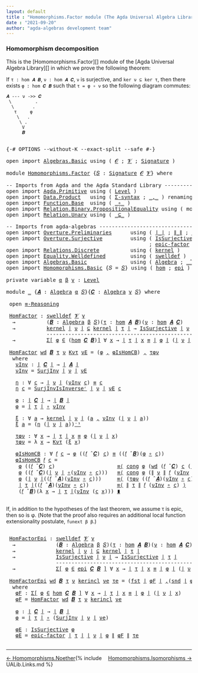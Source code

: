 ```yaml
---
layout: default
title : "Homomorphisms.Factor module (The Agda Universal Algebra Library)"
date : "2021-09-20"
author: "agda-algebras development team"
---
```


### <a id="homomorphism-decomposition">Homomorphism decomposition</a>

This is the [Homomorphisms.Factor][] module of the [Agda Universal Algebra Library][] in which we prove the following theorem:

If `τ : hom 𝑨 𝑩`, `ν : hom 𝑨 𝑪`, `ν` is surjective, and `ker ν ⊆ ker τ`, then there exists `φ : hom 𝑪 𝑩` such that `τ = φ ∘ ν` so the following diagram commutes:

```
𝑨 --- ν ->> 𝑪
 \         .
  \       .
   τ     φ
    \   .
     \ .
      V
      𝑩
```

<pre class="Agda">

<a id="632" class="Symbol">{-#</a> <a id="636" class="Keyword">OPTIONS</a> <a id="644" class="Pragma">--without-K</a> <a id="656" class="Pragma">--exact-split</a> <a id="670" class="Pragma">--safe</a> <a id="677" class="Symbol">#-}</a>

<a id="682" class="Keyword">open</a> <a id="687" class="Keyword">import</a> <a id="694" href="Algebras.Basic.html" class="Module">Algebras.Basic</a> <a id="709" class="Keyword">using</a> <a id="715" class="Symbol">(</a> <a id="717" href="Algebras.Basic.html#1130" class="Generalizable">𝓞</a> <a id="719" class="Symbol">;</a> <a id="721" href="Algebras.Basic.html#1132" class="Generalizable">𝓥</a> <a id="723" class="Symbol">;</a> <a id="725" href="Algebras.Basic.html#3858" class="Function">Signature</a> <a id="735" class="Symbol">)</a>

<a id="738" class="Keyword">module</a> <a id="745" href="Homomorphisms.Factor.html" class="Module">Homomorphisms.Factor</a> <a id="766" class="Symbol">{</a><a id="767" href="Homomorphisms.Factor.html#767" class="Bound">𝑆</a> <a id="769" class="Symbol">:</a> <a id="771" href="Algebras.Basic.html#3858" class="Function">Signature</a> <a id="781" href="Algebras.Basic.html#1130" class="Generalizable">𝓞</a> <a id="783" href="Algebras.Basic.html#1132" class="Generalizable">𝓥</a><a id="784" class="Symbol">}</a> <a id="786" class="Keyword">where</a>

<a id="793" class="Comment">-- Imports from Agda and the Agda Standard Library ---------------------------------------</a>
<a id="884" class="Keyword">open</a> <a id="889" class="Keyword">import</a> <a id="896" href="Agda.Primitive.html" class="Module">Agda.Primitive</a> <a id="911" class="Keyword">using</a> <a id="917" class="Symbol">(</a> <a id="919" href="Agda.Primitive.html#597" class="Postulate">Level</a> <a id="925" class="Symbol">)</a>
<a id="927" class="Keyword">open</a> <a id="932" class="Keyword">import</a> <a id="939" href="Data.Product.html" class="Module">Data.Product</a>   <a id="954" class="Keyword">using</a> <a id="960" class="Symbol">(</a> <a id="962" href="Data.Product.html#916" class="Function">Σ-syntax</a> <a id="971" class="Symbol">;</a> <a id="973" href="Agda.Builtin.Sigma.html#236" class="InductiveConstructor Operator">_,_</a> <a id="977" class="Symbol">)</a> <a id="979" class="Keyword">renaming</a> <a id="988" class="Symbol">(</a><a id="989" href="Agda.Builtin.Sigma.html#252" class="Field">proj₁</a> <a id="995" class="Symbol">to</a> <a id="998" class="Field">fst</a> <a id="1002" class="Symbol">;</a> <a id="1004" href="Agda.Builtin.Sigma.html#264" class="Field">proj₂</a> <a id="1010" class="Symbol">to</a> <a id="1013" class="Field">snd</a><a id="1016" class="Symbol">)</a>
<a id="1018" class="Keyword">open</a> <a id="1023" class="Keyword">import</a> <a id="1030" href="Function.Base.html" class="Module">Function.Base</a>  <a id="1045" class="Keyword">using</a> <a id="1051" class="Symbol">(</a> <a id="1053" href="Function.Base.html#1031" class="Function Operator">_∘_</a> <a id="1057" class="Symbol">)</a>
<a id="1059" class="Keyword">open</a> <a id="1064" class="Keyword">import</a> <a id="1071" href="Relation.Binary.PropositionalEquality.html" class="Module">Relation.Binary.PropositionalEquality</a> <a id="1109" class="Keyword">using</a> <a id="1115" class="Symbol">(</a> <a id="1117" class="Keyword">module</a> <a id="1124" href="Relation.Binary.PropositionalEquality.Core.html#2708" class="Module">≡-Reasoning</a> <a id="1136" class="Symbol">;</a> <a id="1138" href="Agda.Builtin.Equality.html#151" class="Datatype Operator">_≡_</a> <a id="1142" class="Symbol">;</a> <a id="1144" href="Relation.Binary.PropositionalEquality.Core.html#1130" class="Function">cong</a> <a id="1149" class="Symbol">)</a>
<a id="1151" class="Keyword">open</a> <a id="1156" class="Keyword">import</a> <a id="1163" href="Relation.Unary.html" class="Module">Relation.Unary</a> <a id="1178" class="Keyword">using</a> <a id="1184" class="Symbol">(</a> <a id="1186" href="Relation.Unary.html#1742" class="Function Operator">_⊆_</a> <a id="1190" class="Symbol">)</a>

<a id="1193" class="Comment">-- Imports from agda-algebras --------------------------------------------------------------</a>
<a id="1286" class="Keyword">open</a> <a id="1291" class="Keyword">import</a> <a id="1298" href="Overture.Preliminaries.html" class="Module">Overture.Preliminaries</a>      <a id="1326" class="Keyword">using</a> <a id="1332" class="Symbol">(</a> <a id="1334" href="Overture.Preliminaries.html#4382" class="Function Operator">∣_∣</a> <a id="1338" class="Symbol">;</a> <a id="1340" href="Overture.Preliminaries.html#4420" class="Function Operator">∥_∥</a> <a id="1344" class="Symbol">;</a> <a id="1346" href="Overture.Preliminaries.html#4975" class="Function Operator">_⁻¹</a> <a id="1350" class="Symbol">)</a>
<a id="1352" class="Keyword">open</a> <a id="1357" class="Keyword">import</a> <a id="1364" href="Overture.Surjective.html" class="Module">Overture.Surjective</a>         <a id="1392" class="Keyword">using</a> <a id="1398" class="Symbol">(</a> <a id="1400" href="Overture.Surjective.html#1667" class="Function">IsSurjective</a> <a id="1413" class="Symbol">;</a> <a id="1415" href="Overture.Surjective.html#2286" class="Function">SurjInv</a> <a id="1423" class="Symbol">;</a> <a id="1425" href="Overture.Surjective.html#2596" class="Function">SurjInvIsInverseʳ</a>
                                              <a id="1489" class="Symbol">;</a> <a id="1491" href="Overture.Surjective.html#2763" class="Function">epic-factor</a> <a id="1503" class="Symbol">)</a>
<a id="1505" class="Keyword">open</a> <a id="1510" class="Keyword">import</a> <a id="1517" href="Relations.Discrete.html" class="Module">Relations.Discrete</a>          <a id="1545" class="Keyword">using</a> <a id="1551" class="Symbol">(</a> <a id="1553" href="Relations.Discrete.html#4514" class="Function">kernel</a> <a id="1560" class="Symbol">)</a>
<a id="1562" class="Keyword">open</a> <a id="1567" class="Keyword">import</a> <a id="1574" href="Equality.Welldefined.html" class="Module">Equality.Welldefined</a>        <a id="1602" class="Keyword">using</a> <a id="1608" class="Symbol">(</a> <a id="1610" href="Equality.Welldefined.html#2646" class="Function">swelldef</a> <a id="1619" class="Symbol">)</a>
<a id="1621" class="Keyword">open</a> <a id="1626" class="Keyword">import</a> <a id="1633" href="Algebras.Basic.html" class="Module">Algebras.Basic</a>              <a id="1661" class="Keyword">using</a> <a id="1667" class="Symbol">(</a> <a id="1669" href="Algebras.Basic.html#6222" class="Function">Algebra</a> <a id="1677" class="Symbol">;</a> <a id="1679" href="Algebras.Basic.html#9397" class="Function Operator">_̂_</a><a id="1682" class="Symbol">)</a>
<a id="1684" class="Keyword">open</a> <a id="1689" class="Keyword">import</a> <a id="1696" href="Homomorphisms.Basic.html" class="Module">Homomorphisms.Basic</a> <a id="1716" class="Symbol">{</a><a id="1717" class="Argument">𝑆</a> <a id="1719" class="Symbol">=</a> <a id="1721" href="Homomorphisms.Factor.html#767" class="Bound">𝑆</a><a id="1722" class="Symbol">}</a> <a id="1724" class="Keyword">using</a> <a id="1730" class="Symbol">(</a> <a id="1732" href="Homomorphisms.Basic.html#2647" class="Function">hom</a> <a id="1736" class="Symbol">;</a> <a id="1738" href="Homomorphisms.Basic.html#4291" class="Function">epi</a> <a id="1742" class="Symbol">)</a>

<a id="1745" class="Keyword">private</a> <a id="1753" class="Keyword">variable</a> <a id="1762" href="Homomorphisms.Factor.html#1762" class="Generalizable">α</a> <a id="1764" href="Homomorphisms.Factor.html#1764" class="Generalizable">β</a> <a id="1766" href="Homomorphisms.Factor.html#1766" class="Generalizable">γ</a> <a id="1768" class="Symbol">:</a> <a id="1770" href="Agda.Primitive.html#597" class="Postulate">Level</a>

<a id="1777" class="Keyword">module</a> <a id="1784" href="Homomorphisms.Factor.html#1784" class="Module">_</a> <a id="1786" class="Symbol">{</a><a id="1787" href="Homomorphisms.Factor.html#1787" class="Bound">𝑨</a> <a id="1789" class="Symbol">:</a> <a id="1791" href="Algebras.Basic.html#6222" class="Function">Algebra</a> <a id="1799" href="Homomorphisms.Factor.html#1762" class="Generalizable">α</a> <a id="1801" href="Homomorphisms.Factor.html#767" class="Bound">𝑆</a><a id="1802" class="Symbol">}{</a><a id="1804" href="Homomorphisms.Factor.html#1804" class="Bound">𝑪</a> <a id="1806" class="Symbol">:</a> <a id="1808" href="Algebras.Basic.html#6222" class="Function">Algebra</a> <a id="1816" href="Homomorphisms.Factor.html#1766" class="Generalizable">γ</a> <a id="1818" href="Homomorphisms.Factor.html#767" class="Bound">𝑆</a><a id="1819" class="Symbol">}</a> <a id="1821" class="Keyword">where</a>

 <a id="1829" class="Keyword">open</a> <a id="1834" href="Relation.Binary.PropositionalEquality.Core.html#2708" class="Module">≡-Reasoning</a>

 <a id="1848" href="Homomorphisms.Factor.html#1848" class="Function">HomFactor</a> <a id="1858" class="Symbol">:</a> <a id="1860" href="Equality.Welldefined.html#2646" class="Function">swelldef</a> <a id="1869" href="Homomorphisms.Factor.html#783" class="Bound">𝓥</a> <a id="1871" href="Homomorphisms.Factor.html#1816" class="Bound">γ</a>
  <a id="1875" class="Symbol">→</a>          <a id="1886" class="Symbol">(</a><a id="1887" href="Homomorphisms.Factor.html#1887" class="Bound">𝑩</a> <a id="1889" class="Symbol">:</a> <a id="1891" href="Algebras.Basic.html#6222" class="Function">Algebra</a> <a id="1899" href="Homomorphisms.Factor.html#1764" class="Generalizable">β</a> <a id="1901" href="Homomorphisms.Factor.html#767" class="Bound">𝑆</a><a id="1902" class="Symbol">)(</a><a id="1904" href="Homomorphisms.Factor.html#1904" class="Bound">τ</a> <a id="1906" class="Symbol">:</a> <a id="1908" href="Homomorphisms.Basic.html#2647" class="Function">hom</a> <a id="1912" href="Homomorphisms.Factor.html#1787" class="Bound">𝑨</a> <a id="1914" href="Homomorphisms.Factor.html#1887" class="Bound">𝑩</a><a id="1915" class="Symbol">)(</a><a id="1917" href="Homomorphisms.Factor.html#1917" class="Bound">ν</a> <a id="1919" class="Symbol">:</a> <a id="1921" href="Homomorphisms.Basic.html#2647" class="Function">hom</a> <a id="1925" href="Homomorphisms.Factor.html#1787" class="Bound">𝑨</a> <a id="1927" href="Homomorphisms.Factor.html#1804" class="Bound">𝑪</a><a id="1928" class="Symbol">)</a>
  <a id="1932" class="Symbol">→</a>          <a id="1943" href="Relations.Discrete.html#4514" class="Function">kernel</a> <a id="1950" href="Overture.Preliminaries.html#4382" class="Function Operator">∣</a> <a id="1952" href="Homomorphisms.Factor.html#1917" class="Bound">ν</a> <a id="1954" href="Overture.Preliminaries.html#4382" class="Function Operator">∣</a> <a id="1956" href="Relation.Unary.html#1742" class="Function Operator">⊆</a> <a id="1958" href="Relations.Discrete.html#4514" class="Function">kernel</a> <a id="1965" href="Overture.Preliminaries.html#4382" class="Function Operator">∣</a> <a id="1967" href="Homomorphisms.Factor.html#1904" class="Bound">τ</a> <a id="1969" href="Overture.Preliminaries.html#4382" class="Function Operator">∣</a> <a id="1971" class="Symbol">→</a> <a id="1973" href="Overture.Surjective.html#1667" class="Function">IsSurjective</a> <a id="1986" href="Overture.Preliminaries.html#4382" class="Function Operator">∣</a> <a id="1988" href="Homomorphisms.Factor.html#1917" class="Bound">ν</a> <a id="1990" href="Overture.Preliminaries.html#4382" class="Function Operator">∣</a>
             <a id="2005" class="Comment">--------------------------------------------------</a>
  <a id="2058" class="Symbol">→</a>          <a id="2069" href="Data.Product.html#916" class="Function">Σ[</a> <a id="2072" href="Homomorphisms.Factor.html#2072" class="Bound">φ</a> <a id="2074" href="Data.Product.html#916" class="Function">∈</a> <a id="2076" class="Symbol">(</a><a id="2077" href="Homomorphisms.Basic.html#2647" class="Function">hom</a> <a id="2081" href="Homomorphisms.Factor.html#1804" class="Bound">𝑪</a> <a id="2083" href="Homomorphisms.Factor.html#1887" class="Bound">𝑩</a><a id="2084" class="Symbol">)</a><a id="2085" href="Data.Product.html#916" class="Function">]</a> <a id="2087" class="Symbol">∀</a> <a id="2089" href="Homomorphisms.Factor.html#2089" class="Bound">x</a> <a id="2091" class="Symbol">→</a> <a id="2093" href="Overture.Preliminaries.html#4382" class="Function Operator">∣</a> <a id="2095" href="Homomorphisms.Factor.html#1904" class="Bound">τ</a> <a id="2097" href="Overture.Preliminaries.html#4382" class="Function Operator">∣</a> <a id="2099" href="Homomorphisms.Factor.html#2089" class="Bound">x</a> <a id="2101" href="Agda.Builtin.Equality.html#151" class="Datatype Operator">≡</a> <a id="2103" href="Overture.Preliminaries.html#4382" class="Function Operator">∣</a> <a id="2105" href="Homomorphisms.Factor.html#2072" class="Bound">φ</a> <a id="2107" href="Overture.Preliminaries.html#4382" class="Function Operator">∣</a> <a id="2109" class="Symbol">(</a><a id="2110" href="Overture.Preliminaries.html#4382" class="Function Operator">∣</a> <a id="2112" href="Homomorphisms.Factor.html#1917" class="Bound">ν</a> <a id="2114" href="Overture.Preliminaries.html#4382" class="Function Operator">∣</a> <a id="2116" href="Homomorphisms.Factor.html#2089" class="Bound">x</a><a id="2117" class="Symbol">)</a>

 <a id="2121" href="Homomorphisms.Factor.html#1848" class="Function">HomFactor</a> <a id="2131" href="Homomorphisms.Factor.html#2131" class="Bound">wd</a> <a id="2134" href="Homomorphisms.Factor.html#2134" class="Bound">𝑩</a> <a id="2136" href="Homomorphisms.Factor.html#2136" class="Bound">τ</a> <a id="2138" href="Homomorphisms.Factor.html#2138" class="Bound">ν</a> <a id="2140" href="Homomorphisms.Factor.html#2140" class="Bound">Kντ</a> <a id="2144" href="Homomorphisms.Factor.html#2144" class="Bound">νE</a> <a id="2147" class="Symbol">=</a> <a id="2149" class="Symbol">(</a><a id="2150" href="Homomorphisms.Factor.html#2304" class="Function">φ</a> <a id="2152" href="Agda.Builtin.Sigma.html#236" class="InductiveConstructor Operator">,</a> <a id="2154" href="Homomorphisms.Factor.html#2482" class="Function">φIsHomCB</a><a id="2162" class="Symbol">)</a> <a id="2164" href="Agda.Builtin.Sigma.html#236" class="InductiveConstructor Operator">,</a> <a id="2166" href="Homomorphisms.Factor.html#2419" class="Function">τφν</a>
  <a id="2172" class="Keyword">where</a>
   <a id="2181" href="Homomorphisms.Factor.html#2181" class="Function">νInv</a> <a id="2186" class="Symbol">:</a> <a id="2188" href="Overture.Preliminaries.html#4382" class="Function Operator">∣</a> <a id="2190" href="Homomorphisms.Factor.html#1804" class="Bound">𝑪</a> <a id="2192" href="Overture.Preliminaries.html#4382" class="Function Operator">∣</a> <a id="2194" class="Symbol">→</a> <a id="2196" href="Overture.Preliminaries.html#4382" class="Function Operator">∣</a> <a id="2198" href="Homomorphisms.Factor.html#1787" class="Bound">𝑨</a> <a id="2200" href="Overture.Preliminaries.html#4382" class="Function Operator">∣</a>
   <a id="2205" href="Homomorphisms.Factor.html#2181" class="Function">νInv</a> <a id="2210" class="Symbol">=</a> <a id="2212" href="Overture.Surjective.html#2286" class="Function">SurjInv</a> <a id="2220" href="Overture.Preliminaries.html#4382" class="Function Operator">∣</a> <a id="2222" href="Homomorphisms.Factor.html#2138" class="Bound">ν</a> <a id="2224" href="Overture.Preliminaries.html#4382" class="Function Operator">∣</a> <a id="2226" href="Homomorphisms.Factor.html#2144" class="Bound">νE</a>

   <a id="2233" href="Homomorphisms.Factor.html#2233" class="Function">η</a> <a id="2235" class="Symbol">:</a> <a id="2237" class="Symbol">∀</a> <a id="2239" href="Homomorphisms.Factor.html#2239" class="Bound">c</a> <a id="2241" class="Symbol">→</a> <a id="2243" href="Overture.Preliminaries.html#4382" class="Function Operator">∣</a> <a id="2245" href="Homomorphisms.Factor.html#2138" class="Bound">ν</a> <a id="2247" href="Overture.Preliminaries.html#4382" class="Function Operator">∣</a> <a id="2249" class="Symbol">(</a><a id="2250" href="Homomorphisms.Factor.html#2181" class="Function">νInv</a> <a id="2255" href="Homomorphisms.Factor.html#2239" class="Bound">c</a><a id="2256" class="Symbol">)</a> <a id="2258" href="Agda.Builtin.Equality.html#151" class="Datatype Operator">≡</a> <a id="2260" href="Homomorphisms.Factor.html#2239" class="Bound">c</a>
   <a id="2265" href="Homomorphisms.Factor.html#2233" class="Function">η</a> <a id="2267" href="Homomorphisms.Factor.html#2267" class="Bound">c</a> <a id="2269" class="Symbol">=</a> <a id="2271" href="Overture.Surjective.html#2596" class="Function">SurjInvIsInverseʳ</a> <a id="2289" href="Overture.Preliminaries.html#4382" class="Function Operator">∣</a> <a id="2291" href="Homomorphisms.Factor.html#2138" class="Bound">ν</a> <a id="2293" href="Overture.Preliminaries.html#4382" class="Function Operator">∣</a> <a id="2295" href="Homomorphisms.Factor.html#2144" class="Bound">νE</a> <a id="2298" href="Homomorphisms.Factor.html#2267" class="Bound">c</a>

   <a id="2304" href="Homomorphisms.Factor.html#2304" class="Function">φ</a> <a id="2306" class="Symbol">:</a> <a id="2308" href="Overture.Preliminaries.html#4382" class="Function Operator">∣</a> <a id="2310" href="Homomorphisms.Factor.html#1804" class="Bound">𝑪</a> <a id="2312" href="Overture.Preliminaries.html#4382" class="Function Operator">∣</a> <a id="2314" class="Symbol">→</a> <a id="2316" href="Overture.Preliminaries.html#4382" class="Function Operator">∣</a> <a id="2318" href="Homomorphisms.Factor.html#2134" class="Bound">𝑩</a> <a id="2320" href="Overture.Preliminaries.html#4382" class="Function Operator">∣</a>
   <a id="2325" href="Homomorphisms.Factor.html#2304" class="Function">φ</a> <a id="2327" class="Symbol">=</a> <a id="2329" href="Overture.Preliminaries.html#4382" class="Function Operator">∣</a> <a id="2331" href="Homomorphisms.Factor.html#2136" class="Bound">τ</a> <a id="2333" href="Overture.Preliminaries.html#4382" class="Function Operator">∣</a> <a id="2335" href="Function.Base.html#1031" class="Function Operator">∘</a> <a id="2337" href="Homomorphisms.Factor.html#2181" class="Function">νInv</a>

   <a id="2346" href="Homomorphisms.Factor.html#2346" class="Function">ξ</a> <a id="2348" class="Symbol">:</a> <a id="2350" class="Symbol">∀</a> <a id="2352" href="Homomorphisms.Factor.html#2352" class="Bound">a</a> <a id="2354" class="Symbol">→</a> <a id="2356" href="Relations.Discrete.html#4514" class="Function">kernel</a> <a id="2363" href="Overture.Preliminaries.html#4382" class="Function Operator">∣</a> <a id="2365" href="Homomorphisms.Factor.html#2138" class="Bound">ν</a> <a id="2367" href="Overture.Preliminaries.html#4382" class="Function Operator">∣</a> <a id="2369" class="Symbol">(</a><a id="2370" href="Homomorphisms.Factor.html#2352" class="Bound">a</a> <a id="2372" href="Agda.Builtin.Sigma.html#236" class="InductiveConstructor Operator">,</a> <a id="2374" href="Homomorphisms.Factor.html#2181" class="Function">νInv</a> <a id="2379" class="Symbol">(</a><a id="2380" href="Overture.Preliminaries.html#4382" class="Function Operator">∣</a> <a id="2382" href="Homomorphisms.Factor.html#2138" class="Bound">ν</a> <a id="2384" href="Overture.Preliminaries.html#4382" class="Function Operator">∣</a> <a id="2386" href="Homomorphisms.Factor.html#2352" class="Bound">a</a><a id="2387" class="Symbol">))</a>
   <a id="2393" href="Homomorphisms.Factor.html#2346" class="Function">ξ</a> <a id="2395" href="Homomorphisms.Factor.html#2395" class="Bound">a</a> <a id="2397" class="Symbol">=</a> <a id="2399" class="Symbol">(</a><a id="2400" href="Homomorphisms.Factor.html#2233" class="Function">η</a> <a id="2402" class="Symbol">(</a><a id="2403" href="Overture.Preliminaries.html#4382" class="Function Operator">∣</a> <a id="2405" href="Homomorphisms.Factor.html#2138" class="Bound">ν</a> <a id="2407" href="Overture.Preliminaries.html#4382" class="Function Operator">∣</a> <a id="2409" href="Homomorphisms.Factor.html#2395" class="Bound">a</a><a id="2410" class="Symbol">))</a><a id="2412" href="Overture.Preliminaries.html#4975" class="Function Operator">⁻¹</a>

   <a id="2419" href="Homomorphisms.Factor.html#2419" class="Function">τφν</a> <a id="2423" class="Symbol">:</a> <a id="2425" class="Symbol">∀</a> <a id="2427" href="Homomorphisms.Factor.html#2427" class="Bound">x</a> <a id="2429" class="Symbol">→</a> <a id="2431" href="Overture.Preliminaries.html#4382" class="Function Operator">∣</a> <a id="2433" href="Homomorphisms.Factor.html#2136" class="Bound">τ</a> <a id="2435" href="Overture.Preliminaries.html#4382" class="Function Operator">∣</a> <a id="2437" href="Homomorphisms.Factor.html#2427" class="Bound">x</a> <a id="2439" href="Agda.Builtin.Equality.html#151" class="Datatype Operator">≡</a> <a id="2441" href="Homomorphisms.Factor.html#2304" class="Function">φ</a> <a id="2443" class="Symbol">(</a><a id="2444" href="Overture.Preliminaries.html#4382" class="Function Operator">∣</a> <a id="2446" href="Homomorphisms.Factor.html#2138" class="Bound">ν</a> <a id="2448" href="Overture.Preliminaries.html#4382" class="Function Operator">∣</a> <a id="2450" href="Homomorphisms.Factor.html#2427" class="Bound">x</a><a id="2451" class="Symbol">)</a>
   <a id="2456" href="Homomorphisms.Factor.html#2419" class="Function">τφν</a> <a id="2460" class="Symbol">=</a> <a id="2462" class="Symbol">λ</a> <a id="2464" href="Homomorphisms.Factor.html#2464" class="Bound">x</a> <a id="2466" class="Symbol">→</a> <a id="2468" href="Homomorphisms.Factor.html#2140" class="Bound">Kντ</a> <a id="2472" class="Symbol">(</a><a id="2473" href="Homomorphisms.Factor.html#2346" class="Function">ξ</a> <a id="2475" href="Homomorphisms.Factor.html#2464" class="Bound">x</a><a id="2476" class="Symbol">)</a>

   <a id="2482" href="Homomorphisms.Factor.html#2482" class="Function">φIsHomCB</a> <a id="2491" class="Symbol">:</a> <a id="2493" class="Symbol">∀</a> <a id="2495" href="Homomorphisms.Factor.html#2495" class="Bound">𝑓</a> <a id="2497" href="Homomorphisms.Factor.html#2497" class="Bound">c</a> <a id="2499" class="Symbol">→</a> <a id="2501" href="Homomorphisms.Factor.html#2304" class="Function">φ</a> <a id="2503" class="Symbol">((</a><a id="2505" href="Homomorphisms.Factor.html#2495" class="Bound">𝑓</a> <a id="2507" href="Algebras.Basic.html#9397" class="Function Operator">̂</a> <a id="2509" href="Homomorphisms.Factor.html#1804" class="Bound">𝑪</a><a id="2510" class="Symbol">)</a> <a id="2512" href="Homomorphisms.Factor.html#2497" class="Bound">c</a><a id="2513" class="Symbol">)</a> <a id="2515" href="Agda.Builtin.Equality.html#151" class="Datatype Operator">≡</a> <a id="2517" class="Symbol">((</a><a id="2519" href="Homomorphisms.Factor.html#2495" class="Bound">𝑓</a> <a id="2521" href="Algebras.Basic.html#9397" class="Function Operator">̂</a> <a id="2523" href="Homomorphisms.Factor.html#2134" class="Bound">𝑩</a><a id="2524" class="Symbol">)(</a><a id="2526" href="Homomorphisms.Factor.html#2304" class="Function">φ</a> <a id="2528" href="Function.Base.html#1031" class="Function Operator">∘</a> <a id="2530" href="Homomorphisms.Factor.html#2497" class="Bound">c</a><a id="2531" class="Symbol">))</a>
   <a id="2537" href="Homomorphisms.Factor.html#2482" class="Function">φIsHomCB</a> <a id="2546" href="Homomorphisms.Factor.html#2546" class="Bound">𝑓</a> <a id="2548" href="Homomorphisms.Factor.html#2548" class="Bound">c</a> <a id="2550" class="Symbol">=</a>
    <a id="2556" href="Homomorphisms.Factor.html#2304" class="Function">φ</a> <a id="2558" class="Symbol">((</a><a id="2560" href="Homomorphisms.Factor.html#2546" class="Bound">𝑓</a> <a id="2562" href="Algebras.Basic.html#9397" class="Function Operator">̂</a> <a id="2564" href="Homomorphisms.Factor.html#1804" class="Bound">𝑪</a><a id="2565" class="Symbol">)</a> <a id="2567" href="Homomorphisms.Factor.html#2548" class="Bound">c</a><a id="2568" class="Symbol">)</a>                    <a id="2589" href="Relation.Binary.PropositionalEquality.Core.html#2923" class="Function">≡⟨</a> <a id="2592" href="Relation.Binary.PropositionalEquality.Core.html#1130" class="Function">cong</a> <a id="2597" href="Homomorphisms.Factor.html#2304" class="Function">φ</a> <a id="2599" class="Symbol">(</a><a id="2600" href="Homomorphisms.Factor.html#2131" class="Bound">wd</a> <a id="2603" class="Symbol">(</a><a id="2604" href="Homomorphisms.Factor.html#2546" class="Bound">𝑓</a> <a id="2606" href="Algebras.Basic.html#9397" class="Function Operator">̂</a> <a id="2608" href="Homomorphisms.Factor.html#1804" class="Bound">𝑪</a><a id="2609" class="Symbol">)</a> <a id="2611" href="Homomorphisms.Factor.html#2548" class="Bound">c</a> <a id="2613" class="Symbol">(</a><a id="2614" href="Overture.Preliminaries.html#4382" class="Function Operator">∣</a> <a id="2616" href="Homomorphisms.Factor.html#2138" class="Bound">ν</a> <a id="2618" href="Overture.Preliminaries.html#4382" class="Function Operator">∣</a> <a id="2620" href="Function.Base.html#1031" class="Function Operator">∘</a> <a id="2622" class="Symbol">(</a><a id="2623" href="Homomorphisms.Factor.html#2181" class="Function">νInv</a> <a id="2628" href="Function.Base.html#1031" class="Function Operator">∘</a> <a id="2630" href="Homomorphisms.Factor.html#2548" class="Bound">c</a><a id="2631" class="Symbol">))</a> <a id="2634" class="Symbol">(λ</a> <a id="2637" href="Homomorphisms.Factor.html#2637" class="Bound">i</a> <a id="2639" class="Symbol">→</a> <a id="2641" class="Symbol">(</a><a id="2642" href="Homomorphisms.Factor.html#2233" class="Function">η</a> <a id="2644" class="Symbol">(</a><a id="2645" href="Homomorphisms.Factor.html#2548" class="Bound">c</a> <a id="2647" href="Homomorphisms.Factor.html#2637" class="Bound">i</a><a id="2648" class="Symbol">))</a><a id="2650" href="Overture.Preliminaries.html#4975" class="Function Operator">⁻¹</a><a id="2652" class="Symbol">))</a><a id="2654" href="Relation.Binary.PropositionalEquality.Core.html#2923" class="Function">⟩</a>
    <a id="2660" href="Homomorphisms.Factor.html#2304" class="Function">φ</a> <a id="2662" class="Symbol">((</a><a id="2664" href="Homomorphisms.Factor.html#2546" class="Bound">𝑓</a> <a id="2666" href="Algebras.Basic.html#9397" class="Function Operator">̂</a> <a id="2668" href="Homomorphisms.Factor.html#1804" class="Bound">𝑪</a><a id="2669" class="Symbol">)(</a><a id="2671" href="Overture.Preliminaries.html#4382" class="Function Operator">∣</a> <a id="2673" href="Homomorphisms.Factor.html#2138" class="Bound">ν</a> <a id="2675" href="Overture.Preliminaries.html#4382" class="Function Operator">∣</a> <a id="2677" href="Function.Base.html#1031" class="Function Operator">∘</a><a id="2678" class="Symbol">(</a><a id="2679" href="Homomorphisms.Factor.html#2181" class="Function">νInv</a> <a id="2684" href="Function.Base.html#1031" class="Function Operator">∘</a> <a id="2686" href="Homomorphisms.Factor.html#2548" class="Bound">c</a><a id="2687" class="Symbol">)))</a>   <a id="2693" href="Relation.Binary.PropositionalEquality.Core.html#2923" class="Function">≡⟨</a> <a id="2696" href="Relation.Binary.PropositionalEquality.Core.html#1130" class="Function">cong</a> <a id="2701" href="Homomorphisms.Factor.html#2304" class="Function">φ</a> <a id="2703" class="Symbol">(</a><a id="2704" href="Overture.Preliminaries.html#4420" class="Function Operator">∥</a> <a id="2706" href="Homomorphisms.Factor.html#2138" class="Bound">ν</a> <a id="2708" href="Overture.Preliminaries.html#4420" class="Function Operator">∥</a> <a id="2710" href="Homomorphisms.Factor.html#2546" class="Bound">𝑓</a> <a id="2712" class="Symbol">(</a><a id="2713" href="Homomorphisms.Factor.html#2181" class="Function">νInv</a> <a id="2718" href="Function.Base.html#1031" class="Function Operator">∘</a> <a id="2720" href="Homomorphisms.Factor.html#2548" class="Bound">c</a><a id="2721" class="Symbol">))</a><a id="2723" href="Overture.Preliminaries.html#4975" class="Function Operator">⁻¹</a> <a id="2726" href="Relation.Binary.PropositionalEquality.Core.html#2923" class="Function">⟩</a>
    <a id="2732" href="Homomorphisms.Factor.html#2304" class="Function">φ</a> <a id="2734" class="Symbol">(</a><a id="2735" href="Overture.Preliminaries.html#4382" class="Function Operator">∣</a> <a id="2737" href="Homomorphisms.Factor.html#2138" class="Bound">ν</a> <a id="2739" href="Overture.Preliminaries.html#4382" class="Function Operator">∣</a><a id="2740" class="Symbol">((</a><a id="2742" href="Homomorphisms.Factor.html#2546" class="Bound">𝑓</a> <a id="2744" href="Algebras.Basic.html#9397" class="Function Operator">̂</a> <a id="2746" href="Homomorphisms.Factor.html#1787" class="Bound">𝑨</a><a id="2747" class="Symbol">)(</a><a id="2749" href="Homomorphisms.Factor.html#2181" class="Function">νInv</a> <a id="2754" href="Function.Base.html#1031" class="Function Operator">∘</a> <a id="2756" href="Homomorphisms.Factor.html#2548" class="Bound">c</a><a id="2757" class="Symbol">)))</a>     <a id="2765" href="Relation.Binary.PropositionalEquality.Core.html#2923" class="Function">≡⟨</a> <a id="2768" class="Symbol">(</a><a id="2769" href="Homomorphisms.Factor.html#2419" class="Function">τφν</a> <a id="2773" class="Symbol">((</a><a id="2775" href="Homomorphisms.Factor.html#2546" class="Bound">𝑓</a> <a id="2777" href="Algebras.Basic.html#9397" class="Function Operator">̂</a> <a id="2779" href="Homomorphisms.Factor.html#1787" class="Bound">𝑨</a><a id="2780" class="Symbol">)(</a><a id="2782" href="Homomorphisms.Factor.html#2181" class="Function">νInv</a> <a id="2787" href="Function.Base.html#1031" class="Function Operator">∘</a> <a id="2789" href="Homomorphisms.Factor.html#2548" class="Bound">c</a><a id="2790" class="Symbol">)))</a><a id="2793" href="Overture.Preliminaries.html#4975" class="Function Operator">⁻¹</a> <a id="2796" href="Relation.Binary.PropositionalEquality.Core.html#2923" class="Function">⟩</a>
    <a id="2802" href="Overture.Preliminaries.html#4382" class="Function Operator">∣</a> <a id="2804" href="Homomorphisms.Factor.html#2136" class="Bound">τ</a> <a id="2806" href="Overture.Preliminaries.html#4382" class="Function Operator">∣</a><a id="2807" class="Symbol">((</a><a id="2809" href="Homomorphisms.Factor.html#2546" class="Bound">𝑓</a> <a id="2811" href="Algebras.Basic.html#9397" class="Function Operator">̂</a> <a id="2813" href="Homomorphisms.Factor.html#1787" class="Bound">𝑨</a><a id="2814" class="Symbol">)(</a><a id="2816" href="Homomorphisms.Factor.html#2181" class="Function">νInv</a> <a id="2821" href="Function.Base.html#1031" class="Function Operator">∘</a> <a id="2823" href="Homomorphisms.Factor.html#2548" class="Bound">c</a><a id="2824" class="Symbol">))</a>         <a id="2835" href="Relation.Binary.PropositionalEquality.Core.html#2923" class="Function">≡⟨</a> <a id="2838" href="Overture.Preliminaries.html#4420" class="Function Operator">∥</a> <a id="2840" href="Homomorphisms.Factor.html#2136" class="Bound">τ</a> <a id="2842" href="Overture.Preliminaries.html#4420" class="Function Operator">∥</a> <a id="2844" href="Homomorphisms.Factor.html#2546" class="Bound">𝑓</a> <a id="2846" class="Symbol">(</a><a id="2847" href="Homomorphisms.Factor.html#2181" class="Function">νInv</a> <a id="2852" href="Function.Base.html#1031" class="Function Operator">∘</a> <a id="2854" href="Homomorphisms.Factor.html#2548" class="Bound">c</a><a id="2855" class="Symbol">)</a> <a id="2857" href="Relation.Binary.PropositionalEquality.Core.html#2923" class="Function">⟩</a>
    <a id="2863" class="Symbol">(</a><a id="2864" href="Homomorphisms.Factor.html#2546" class="Bound">𝑓</a> <a id="2866" href="Algebras.Basic.html#9397" class="Function Operator">̂</a> <a id="2868" href="Homomorphisms.Factor.html#2134" class="Bound">𝑩</a><a id="2869" class="Symbol">)(λ</a> <a id="2873" href="Homomorphisms.Factor.html#2873" class="Bound">x</a> <a id="2875" class="Symbol">→</a> <a id="2877" href="Overture.Preliminaries.html#4382" class="Function Operator">∣</a> <a id="2879" href="Homomorphisms.Factor.html#2136" class="Bound">τ</a> <a id="2881" href="Overture.Preliminaries.html#4382" class="Function Operator">∣</a><a id="2882" class="Symbol">(</a><a id="2883" href="Homomorphisms.Factor.html#2181" class="Function">νInv</a> <a id="2888" class="Symbol">(</a><a id="2889" href="Homomorphisms.Factor.html#2548" class="Bound">c</a> <a id="2891" href="Homomorphisms.Factor.html#2873" class="Bound">x</a><a id="2892" class="Symbol">)))</a> <a id="2896" href="Relation.Binary.PropositionalEquality.Core.html#3105" class="Function Operator">∎</a>

</pre>

If, in addition to the hypotheses of the last theorem, we assume τ is epic, then so is φ. (Note that the proof also requires an additional local function extensionality postulate, `funext β β`.)

<pre class="Agda">

 <a id="3122" href="Homomorphisms.Factor.html#3122" class="Function">HomFactorEpi</a> <a id="3135" class="Symbol">:</a> <a id="3137" href="Equality.Welldefined.html#2646" class="Function">swelldef</a> <a id="3146" href="Homomorphisms.Factor.html#783" class="Bound">𝓥</a> <a id="3148" href="Homomorphisms.Factor.html#1816" class="Bound">γ</a>
  <a id="3152" class="Symbol">→</a>             <a id="3166" class="Symbol">(</a><a id="3167" href="Homomorphisms.Factor.html#3167" class="Bound">𝑩</a> <a id="3169" class="Symbol">:</a> <a id="3171" href="Algebras.Basic.html#6222" class="Function">Algebra</a> <a id="3179" href="Homomorphisms.Factor.html#1764" class="Generalizable">β</a> <a id="3181" href="Homomorphisms.Factor.html#767" class="Bound">𝑆</a><a id="3182" class="Symbol">)(</a><a id="3184" href="Homomorphisms.Factor.html#3184" class="Bound">τ</a> <a id="3186" class="Symbol">:</a> <a id="3188" href="Homomorphisms.Basic.html#2647" class="Function">hom</a> <a id="3192" href="Homomorphisms.Factor.html#1787" class="Bound">𝑨</a> <a id="3194" href="Homomorphisms.Factor.html#3167" class="Bound">𝑩</a><a id="3195" class="Symbol">)(</a><a id="3197" href="Homomorphisms.Factor.html#3197" class="Bound">ν</a> <a id="3199" class="Symbol">:</a> <a id="3201" href="Homomorphisms.Basic.html#2647" class="Function">hom</a> <a id="3205" href="Homomorphisms.Factor.html#1787" class="Bound">𝑨</a> <a id="3207" href="Homomorphisms.Factor.html#1804" class="Bound">𝑪</a><a id="3208" class="Symbol">)</a>
  <a id="3212" class="Symbol">→</a>             <a id="3226" href="Relations.Discrete.html#4514" class="Function">kernel</a> <a id="3233" href="Overture.Preliminaries.html#4382" class="Function Operator">∣</a> <a id="3235" href="Homomorphisms.Factor.html#3197" class="Bound">ν</a> <a id="3237" href="Overture.Preliminaries.html#4382" class="Function Operator">∣</a> <a id="3239" href="Relation.Unary.html#1742" class="Function Operator">⊆</a> <a id="3241" href="Relations.Discrete.html#4514" class="Function">kernel</a> <a id="3248" href="Overture.Preliminaries.html#4382" class="Function Operator">∣</a> <a id="3250" href="Homomorphisms.Factor.html#3184" class="Bound">τ</a> <a id="3252" href="Overture.Preliminaries.html#4382" class="Function Operator">∣</a>
  <a id="3256" class="Symbol">→</a>             <a id="3270" href="Overture.Surjective.html#1667" class="Function">IsSurjective</a> <a id="3283" href="Overture.Preliminaries.html#4382" class="Function Operator">∣</a> <a id="3285" href="Homomorphisms.Factor.html#3197" class="Bound">ν</a> <a id="3287" href="Overture.Preliminaries.html#4382" class="Function Operator">∣</a> <a id="3289" class="Symbol">→</a> <a id="3291" href="Overture.Surjective.html#1667" class="Function">IsSurjective</a> <a id="3304" href="Overture.Preliminaries.html#4382" class="Function Operator">∣</a> <a id="3306" href="Homomorphisms.Factor.html#3184" class="Bound">τ</a> <a id="3308" href="Overture.Preliminaries.html#4382" class="Function Operator">∣</a>
                <a id="3326" class="Comment">---------------------------------------------</a>
  <a id="3374" class="Symbol">→</a>             <a id="3388" href="Data.Product.html#916" class="Function">Σ[</a> <a id="3391" href="Homomorphisms.Factor.html#3391" class="Bound">φ</a> <a id="3393" href="Data.Product.html#916" class="Function">∈</a> <a id="3395" href="Homomorphisms.Basic.html#4291" class="Function">epi</a> <a id="3399" href="Homomorphisms.Factor.html#1804" class="Bound">𝑪</a> <a id="3401" href="Homomorphisms.Factor.html#3167" class="Bound">𝑩</a> <a id="3403" href="Data.Product.html#916" class="Function">]</a> <a id="3405" class="Symbol">∀</a> <a id="3407" href="Homomorphisms.Factor.html#3407" class="Bound">x</a> <a id="3409" class="Symbol">→</a> <a id="3411" href="Overture.Preliminaries.html#4382" class="Function Operator">∣</a> <a id="3413" href="Homomorphisms.Factor.html#3184" class="Bound">τ</a> <a id="3415" href="Overture.Preliminaries.html#4382" class="Function Operator">∣</a> <a id="3417" href="Homomorphisms.Factor.html#3407" class="Bound">x</a> <a id="3419" href="Agda.Builtin.Equality.html#151" class="Datatype Operator">≡</a> <a id="3421" href="Overture.Preliminaries.html#4382" class="Function Operator">∣</a> <a id="3423" href="Homomorphisms.Factor.html#3391" class="Bound">φ</a> <a id="3425" href="Overture.Preliminaries.html#4382" class="Function Operator">∣</a> <a id="3427" class="Symbol">(</a><a id="3428" href="Overture.Preliminaries.html#4382" class="Function Operator">∣</a> <a id="3430" href="Homomorphisms.Factor.html#3197" class="Bound">ν</a> <a id="3432" href="Overture.Preliminaries.html#4382" class="Function Operator">∣</a> <a id="3434" href="Homomorphisms.Factor.html#3407" class="Bound">x</a><a id="3435" class="Symbol">)</a>

 <a id="3439" href="Homomorphisms.Factor.html#3122" class="Function">HomFactorEpi</a> <a id="3452" href="Homomorphisms.Factor.html#3452" class="Bound">wd</a> <a id="3455" href="Homomorphisms.Factor.html#3455" class="Bound">𝑩</a> <a id="3457" href="Homomorphisms.Factor.html#3457" class="Bound">τ</a> <a id="3459" href="Homomorphisms.Factor.html#3459" class="Bound">ν</a> <a id="3461" href="Homomorphisms.Factor.html#3461" class="Bound">kerincl</a> <a id="3469" href="Homomorphisms.Factor.html#3469" class="Bound">νe</a> <a id="3472" href="Homomorphisms.Factor.html#3472" class="Bound">τe</a> <a id="3475" class="Symbol">=</a> <a id="3477" class="Symbol">(</a><a id="3478" href="Homomorphisms.Factor.html#998" class="Field">fst</a> <a id="3482" href="Overture.Preliminaries.html#4382" class="Function Operator">∣</a> <a id="3484" href="Homomorphisms.Factor.html#3528" class="Function">φF</a> <a id="3487" href="Overture.Preliminaries.html#4382" class="Function Operator">∣</a> <a id="3489" href="Agda.Builtin.Sigma.html#236" class="InductiveConstructor Operator">,</a><a id="3490" class="Symbol">(</a><a id="3491" href="Homomorphisms.Factor.html#1013" class="Field">snd</a> <a id="3495" href="Overture.Preliminaries.html#4382" class="Function Operator">∣</a> <a id="3497" href="Homomorphisms.Factor.html#3528" class="Function">φF</a> <a id="3500" href="Overture.Preliminaries.html#4382" class="Function Operator">∣</a> <a id="3502" href="Agda.Builtin.Sigma.html#236" class="InductiveConstructor Operator">,</a> <a id="3504" href="Homomorphisms.Factor.html#3680" class="Function">φE</a><a id="3506" class="Symbol">))</a><a id="3508" href="Agda.Builtin.Sigma.html#236" class="InductiveConstructor Operator">,</a> <a id="3510" href="Overture.Preliminaries.html#4420" class="Function Operator">∥</a> <a id="3512" href="Homomorphisms.Factor.html#3528" class="Function">φF</a> <a id="3515" href="Overture.Preliminaries.html#4420" class="Function Operator">∥</a>
  <a id="3519" class="Keyword">where</a>
   <a id="3528" href="Homomorphisms.Factor.html#3528" class="Function">φF</a> <a id="3531" class="Symbol">:</a> <a id="3533" href="Data.Product.html#916" class="Function">Σ[</a> <a id="3536" href="Homomorphisms.Factor.html#3536" class="Bound">φ</a> <a id="3538" href="Data.Product.html#916" class="Function">∈</a> <a id="3540" href="Homomorphisms.Basic.html#2647" class="Function">hom</a> <a id="3544" href="Homomorphisms.Factor.html#1804" class="Bound">𝑪</a> <a id="3546" href="Homomorphisms.Factor.html#3455" class="Bound">𝑩</a> <a id="3548" href="Data.Product.html#916" class="Function">]</a> <a id="3550" class="Symbol">∀</a> <a id="3552" href="Homomorphisms.Factor.html#3552" class="Bound">x</a> <a id="3554" class="Symbol">→</a> <a id="3556" href="Overture.Preliminaries.html#4382" class="Function Operator">∣</a> <a id="3558" href="Homomorphisms.Factor.html#3457" class="Bound">τ</a> <a id="3560" href="Overture.Preliminaries.html#4382" class="Function Operator">∣</a> <a id="3562" href="Homomorphisms.Factor.html#3552" class="Bound">x</a> <a id="3564" href="Agda.Builtin.Equality.html#151" class="Datatype Operator">≡</a> <a id="3566" href="Overture.Preliminaries.html#4382" class="Function Operator">∣</a> <a id="3568" href="Homomorphisms.Factor.html#3536" class="Bound">φ</a> <a id="3570" href="Overture.Preliminaries.html#4382" class="Function Operator">∣</a> <a id="3572" class="Symbol">(</a><a id="3573" href="Overture.Preliminaries.html#4382" class="Function Operator">∣</a> <a id="3575" href="Homomorphisms.Factor.html#3459" class="Bound">ν</a> <a id="3577" href="Overture.Preliminaries.html#4382" class="Function Operator">∣</a> <a id="3579" href="Homomorphisms.Factor.html#3552" class="Bound">x</a><a id="3580" class="Symbol">)</a>
   <a id="3585" href="Homomorphisms.Factor.html#3528" class="Function">φF</a> <a id="3588" class="Symbol">=</a> <a id="3590" href="Homomorphisms.Factor.html#1848" class="Function">HomFactor</a> <a id="3600" href="Homomorphisms.Factor.html#3452" class="Bound">wd</a> <a id="3603" href="Homomorphisms.Factor.html#3455" class="Bound">𝑩</a> <a id="3605" href="Homomorphisms.Factor.html#3457" class="Bound">τ</a> <a id="3607" href="Homomorphisms.Factor.html#3459" class="Bound">ν</a> <a id="3609" href="Homomorphisms.Factor.html#3461" class="Bound">kerincl</a> <a id="3617" href="Homomorphisms.Factor.html#3469" class="Bound">νe</a>

   <a id="3624" href="Homomorphisms.Factor.html#3624" class="Function">φ</a> <a id="3626" class="Symbol">:</a> <a id="3628" href="Overture.Preliminaries.html#4382" class="Function Operator">∣</a> <a id="3630" href="Homomorphisms.Factor.html#1804" class="Bound">𝑪</a> <a id="3632" href="Overture.Preliminaries.html#4382" class="Function Operator">∣</a> <a id="3634" class="Symbol">→</a> <a id="3636" href="Overture.Preliminaries.html#4382" class="Function Operator">∣</a> <a id="3638" href="Homomorphisms.Factor.html#3455" class="Bound">𝑩</a> <a id="3640" href="Overture.Preliminaries.html#4382" class="Function Operator">∣</a>
   <a id="3645" href="Homomorphisms.Factor.html#3624" class="Function">φ</a> <a id="3647" class="Symbol">=</a> <a id="3649" href="Overture.Preliminaries.html#4382" class="Function Operator">∣</a> <a id="3651" href="Homomorphisms.Factor.html#3457" class="Bound">τ</a> <a id="3653" href="Overture.Preliminaries.html#4382" class="Function Operator">∣</a> <a id="3655" href="Function.Base.html#1031" class="Function Operator">∘</a> <a id="3657" class="Symbol">(</a><a id="3658" href="Overture.Surjective.html#2286" class="Function">SurjInv</a> <a id="3666" href="Overture.Preliminaries.html#4382" class="Function Operator">∣</a> <a id="3668" href="Homomorphisms.Factor.html#3459" class="Bound">ν</a> <a id="3670" href="Overture.Preliminaries.html#4382" class="Function Operator">∣</a> <a id="3672" href="Homomorphisms.Factor.html#3469" class="Bound">νe</a><a id="3674" class="Symbol">)</a>

   <a id="3680" href="Homomorphisms.Factor.html#3680" class="Function">φE</a> <a id="3683" class="Symbol">:</a> <a id="3685" href="Overture.Surjective.html#1667" class="Function">IsSurjective</a> <a id="3698" href="Homomorphisms.Factor.html#3624" class="Function">φ</a>
   <a id="3703" href="Homomorphisms.Factor.html#3680" class="Function">φE</a> <a id="3706" class="Symbol">=</a> <a id="3708" href="Overture.Surjective.html#2763" class="Function">epic-factor</a> <a id="3720" href="Overture.Preliminaries.html#4382" class="Function Operator">∣</a> <a id="3722" href="Homomorphisms.Factor.html#3457" class="Bound">τ</a> <a id="3724" href="Overture.Preliminaries.html#4382" class="Function Operator">∣</a> <a id="3726" href="Overture.Preliminaries.html#4382" class="Function Operator">∣</a> <a id="3728" href="Homomorphisms.Factor.html#3459" class="Bound">ν</a> <a id="3730" href="Overture.Preliminaries.html#4382" class="Function Operator">∣</a> <a id="3732" href="Homomorphisms.Factor.html#3624" class="Function">φ</a> <a id="3734" href="Overture.Preliminaries.html#4420" class="Function Operator">∥</a> <a id="3736" href="Homomorphisms.Factor.html#3528" class="Function">φF</a> <a id="3739" href="Overture.Preliminaries.html#4420" class="Function Operator">∥</a> <a id="3741" href="Homomorphisms.Factor.html#3472" class="Bound">τe</a>

</pre>

--------------------------------------

<span style="float:left;">[← Homomorphisms.Noether](Homomorphisms.Noether.html)</span>
<span style="float:right;">[Homomorphisms.Isomorphisms →](Homomorphisms.Isomorphisms.html)</span>

{% include UALib.Links.md %}
